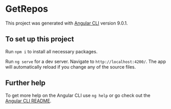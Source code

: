 # GetRepos

This project was generated with [Angular CLI](https://github.com/angular/angular-cli) version 9.0.1.

## To set up this project

Run `npm i` to install all necessary packages.

Run `ng serve` for a dev server. Navigate to `http://localhost:4200/`. The app will automatically reload if you change any of the source files.

## Further help

To get more help on the Angular CLI use `ng help` or go check out the [Angular CLI README](https://github.com/angular/angular-cli/blob/master/README.md).
